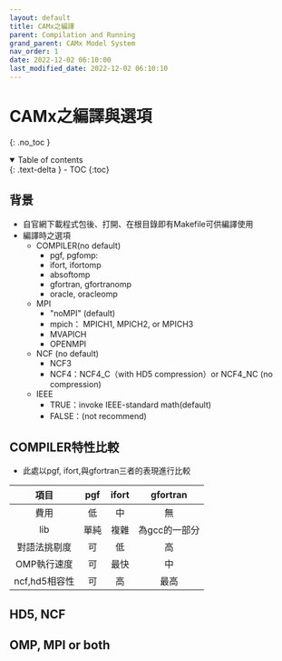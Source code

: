 ```yaml
---
layout: default
title: CAMx之編譯
parent: Compilation and Running
grand_parent: CAMx Model System
nav_order: 1
date: 2022-12-02 06:10:00
last_modified_date: 2022-12-02 06:10:10
---
```


# CAMx之編譯與選項
{: .no_toc }

<details open markdown="block">
  <summary>
    Table of contents
  </summary>
  {: .text-delta }
- TOC
{:toc}
</details>

## 背景

- 自官網下載程式包後、打開、在根目錄即有Makefile可供編譯使用
- 編譯時之選項
  - COMPILER(no default)
    - pgf, pgfomp:
    - ifort, ifortomp
    - absoftomp
    - gfortran, gfortranomp
    - oracle, oracleomp
  - MPI
    - "noMPI" (default)
    - mpich： MPICH1, MPICH2, or MPICH3
    - MVAPICH
    - OPENMPI
  - NCF (no default)
    - NCF3
    - NCF4：NCF4_C（with HD5 compression）or NCF4_NC (no compression)
  - IEEE
    - TRUE：invoke IEEE-standard math(default)
    - FALSE：(not recommend)

## COMPILER特性比較

- 此處以pgf, ifort,與gfortran三者的表現進行比較

項目|pgf|ifort|gfortran|
:-:|:-:|:-:|:-:
費用|低|中|無|
lib|單純|複雜|為gcc的一部分|
對語法挑剔度|可|低|高|
OMP執行速度|可|最快|中|
ncf,hd5相容性|可|高|最高|

## HD5, NCF

## OMP, MPI or both
